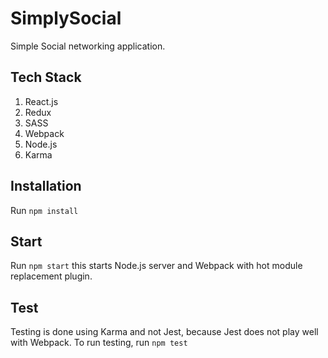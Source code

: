 # SimplySocial
Simple Social networking application.

## Tech Stack
1. React.js
2. Redux
3. SASS
4. Webpack
5. Node.js
6. Karma

## Installation
Run `npm install`

## Start
Run `npm start` this starts Node.js server and Webpack with hot module replacement plugin.

## Test
Testing is done using Karma and not Jest, because Jest does not play well with Webpack.
To run testing, run `npm test`

